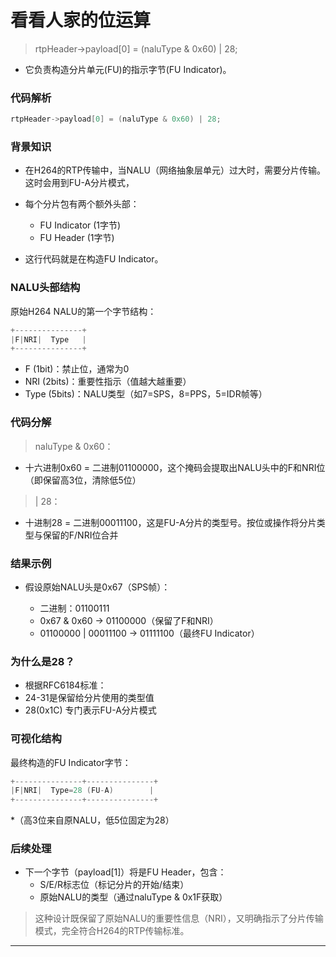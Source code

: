 
# 看看人家的位运算
>  rtpHeader->payload[0] = (naluType & 0x60) | 28;
* 它负责构造分片单元(FU)的指示字节(FU Indicator)。

### 代码解析

```c++
rtpHeader->payload[0] = (naluType & 0x60) | 28;
```
### 背景知识
   * 在H264的RTP传输中，当NALU（网络抽象层单元）过大时，需要分片传输。这时会用到FU-A分片模式，
   * 每个分片包有两个额外头部：
     * FU Indicator (1字节)
     * FU Header (1字节)

   * 这行代码就是在构造FU Indicator。

###   NALU头部结构
   原始H264 NALU的第一个字节结构：

```c
+---------------+
|F|NRI|  Type   |
+---------------+
```
  * F (1bit)：禁止位，通常为0
  * NRI (2bits)：重要性指示（值越大越重要）
  * Type (5bits)：NALU类型（如7=SPS，8=PPS，5=IDR帧等）

###  代码分解
   > naluType & 0x60：
   * 十六进制0x60 = 二进制01100000，这个掩码会提取出NALU头中的F和NRI位（即保留高3位，清除低5位）

   > | 28：
   * 十进制28 = 二进制00011100，这是FU-A分片的类型号。按位或操作将分片类型与保留的F/NRI位合并

###   结果示例
   * 假设原始NALU头是0x67（SPS帧）：

     * 二进制：01100111
     * 0x67 & 0x60 → 01100000（保留了F和NRI）
     * 01100000 | 00011100 → 01111100（最终FU Indicator）

###  为什么是28？
   * 根据RFC6184标准：
   * 24-31是保留给分片使用的类型值
   * 28(0x1C) 专门表示FU-A分片模式

###  可视化结构
   最终构造的FU Indicator字节：

```c
+---------------+---------------+
|F|NRI|  Type=28 (FU-A)        |
+---------------+---------------+
```
*（高3位来自原NALU，低5位固定为28）

### 后续处理
   * 下一个字节（payload[1]）将是FU Header，包含：
     * S/E/R标志位（标记分片的开始/结束）
     * 原始NALU的类型（通过naluType & 0x1F获取）

> 这种设计既保留了原始NALU的重要性信息（NRI），又明确指示了分片传输模式，完全符合H264的RTP传输标准。
---
